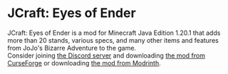 # JCraft: Eyes of Ender
JCraft: Eyes of Ender is a mod for Minecraft Java Edition 1.20.1 that adds more than 20 stands, various specs, and many other items and features from JoJo's Bizarre Adventure to the game.  
Consider joining [the Discord server](https://discord.com/invite/mFRbQmqrmc) and downloading [the mod from CurseForge](https://www.curseforge.com/minecraft/mc-mods/jcraft-eyes-of-ender) or downloading [the mod from Modrinth](https://modrinth.com/mod/jojo-eyes-of-ender).
